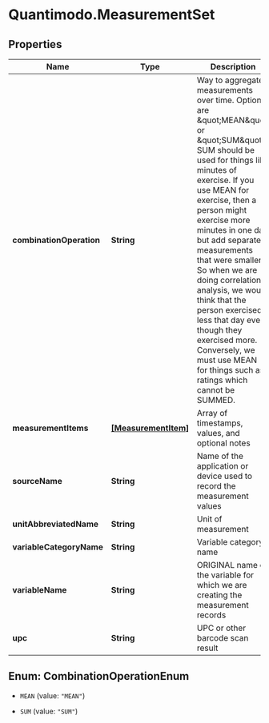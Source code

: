 # Quantimodo.MeasurementSet

## Properties
Name | Type | Description | Notes
------------ | ------------- | ------------- | -------------
**combinationOperation** | **String** | Way to aggregate measurements over time. Options are \&quot;MEAN\&quot; or \&quot;SUM\&quot;. SUM should be used for things like minutes of exercise.  If you use MEAN for exercise, then a person might exercise more minutes in one day but add separate measurements that were smaller.  So when we are doing correlational analysis, we would think that the person exercised less that day even though they exercised more.  Conversely, we must use MEAN for things such as ratings which cannot be SUMMED. | [optional] 
**measurementItems** | [**[MeasurementItem]**](MeasurementItem.md) | Array of timestamps, values, and optional notes | 
**sourceName** | **String** | Name of the application or device used to record the measurement values | 
**unitAbbreviatedName** | **String** | Unit of measurement | 
**variableCategoryName** | **String** | Variable category name | [optional] 
**variableName** | **String** | ORIGINAL name of the variable for which we are creating the measurement records | 
**upc** | **String** | UPC or other barcode scan result | [optional] 


<a name="CombinationOperationEnum"></a>
## Enum: CombinationOperationEnum


* `MEAN` (value: `"MEAN"`)

* `SUM` (value: `"SUM"`)




